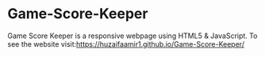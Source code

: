 # Game-Score-Keeper
Game Score Keeper is a responsive webpage using HTML5 & JavaScript.
To see the website visit:https://huzaifaamir1.github.io/Game-Score-Keeper/
